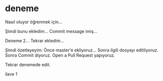 # deneme
Nasıl oluyor öğrenmek için...

Şimdi bunu ekledim... Commit message imiş...

Deneme 2... Tekrar ekledim...

Şimdi özetleyeyim:
Önce master'e ekliyoruz...
Sonra ilgili dosyayı editliyoruz.
Sonra Commit diyoruz.
Open a Pull Request yapıyoruz.

Tekrar denemede edit.

ilave 1



